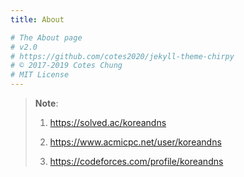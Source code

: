 ```yaml
---
title: About

# The About page
# v2.0
# https://github.com/cotes2020/jekyll-theme-chirpy
# © 2017-2019 Cotes Chung
# MIT License
---
```


> **Note**: 
>
> 1. https://solved.ac/koreandns
>
> 2. https://www.acmicpc.net/user/koreandns
> 3. https://codeforces.com/profile/koreandns